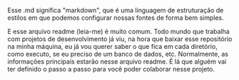 Esse .md significa "markdown", que é uma linguagem de estruturação de estilos 
em que podemos configurar nossas fontes de forma bem simples.

E esse arquivo readme (leia-me) é muito comum. Todo mundo que trabalha com projetos de desenvolvimento já viu, na hora que baixar esse repositório 
na minha máquina, eu já vou querer saber o que fica em cada diretório, como executo, se eu preciso de um banco de dados, etc. 
Normalmente, as informações principais estarão nesse arquivo readme. É lá que alguém vai ter definido o passo a passo para você poder colaborar nesse projeto.
